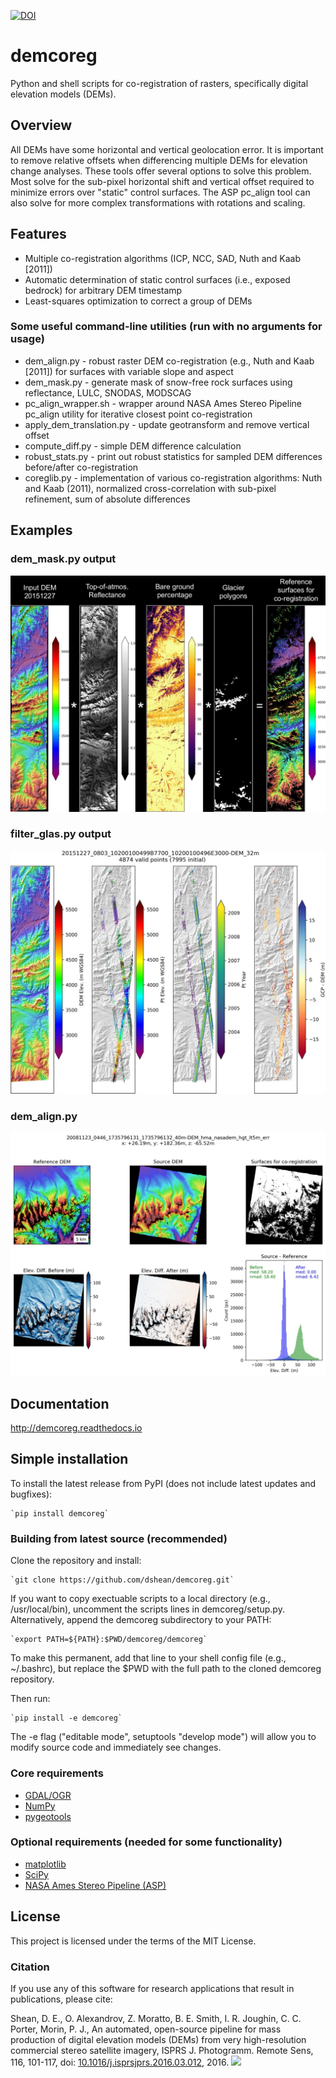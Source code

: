 

[![DOI](https://zenodo.org/badge/72886193.svg)](https://zenodo.org/badge/latestdoi/72886193)


# demcoreg
Python and shell scripts for co-registration of rasters, specifically digital elevation models (DEMs).

## Overview
All DEMs have some horizontal and vertical geolocation error.  It is important to remove relative offsets when differencing multiple DEMs for elevation change analyses.  These tools offer several options to solve this problem.  Most solve for the sub-pixel horizontal shift and vertical offset required to minimize errors over "static" control surfaces.  The ASP pc_align tool can also solve for more complex transformations with rotations and scaling. 

## Features
- Multiple co-registration algorithms (ICP, NCC, SAD, Nuth and Kaab [2011])
- Automatic determination of static control surfaces (i.e., exposed bedrock) for arbitrary DEM timestamp
- Least-squares optimization to correct a group of DEMs

### Some useful command-line utilities (run with no arguments for usage)
- dem_align.py - robust raster DEM co-registration (e.g., Nuth and Kaab [2011]) for surfaces with variable slope and aspect
- dem_mask.py - generate mask of snow-free rock surfaces using reflectance, LULC, SNODAS, MODSCAG
- pc_align_wrapper.sh - wrapper around NASA Ames Stereo Pipeline pc_align utility for iterative closest point co-registration 
- apply_dem_translation.py - update geotransform and remove vertical offset
- compute_diff.py - simple DEM difference calculation
- robust_stats.py - print out robust statistics for sampled DEM differences before/after co-registration
- coreglib.py - implementation of various co-registration algorithms: Nuth and Kaab (2011), normalized cross-correlation with sub-pixel refinement, sum of absolute differences

## Examples 

### dem_mask.py output
![Sample dem_mask](docs/dem_mask_example_sm.jpg)

### filter_glas.py output
![Sample filter_glas](docs/20151227_0803_10200100499B7700_10200100496E3000-DEM_32m_glas_sm.jpg)

### dem_align.py 
![Sample dem_align](docs/20081123_0446_1735796131_1735796132_40m-DEM_hma_nasadem_hgt_lt5m_err_nuth_x+26.19_y+182.36_z-65.52_align_sm.jpg)

## Documentation

http://demcoreg.readthedocs.io

## Simple installation

To install the latest release from PyPI (does not include latest updates and bugfixes):

    `pip install demcoreg`

### Building from latest source (recommended)

Clone the repository and install:

    `git clone https://github.com/dshean/demcoreg.git`

If you want to copy exectuable scripts to a local directory (e.g., /usr/local/bin), uncomment the scripts lines in demcoreg/setup.py.  Alternatively, append the demcoreg subdirectory to your PATH: 

    `export PATH=${PATH}:$PWD/demcoreg/demcoreg`

To make this permanent, add that line to your shell config file (e.g., ~/.bashrc), but replace the $PWD with the full path to the cloned demcoreg repository.

Then run:

    `pip install -e demcoreg`

The -e flag ("editable mode", setuptools "develop mode") will allow you to modify source code and immediately see changes.

### Core requirements 
- [GDAL/OGR](http://www.gdal.org/)
- [NumPy](http://www.numpy.org/)
- [pygeotools](https://github.com/dshean/pygeotools)

### Optional requirements (needed for some functionality) 
- [matplotlib](http://matplotlib.org/)
- [SciPy](https://www.scipy.org/)
- [NASA Ames Stereo Pipeline (ASP)](https://ti.arc.nasa.gov/tech/asr/intelligent-robotics/ngt/stereo/)

## License

This project is licensed under the terms of the MIT License.

### Citation

If you use any of this software for research applications that result in publications, please cite:

Shean, D. E., O. Alexandrov, Z. Moratto, B. E. Smith, I. R. Joughin, C. C. Porter, Morin, P. J., An automated, open-source pipeline for mass production of digital elevation models (DEMs) from very high-resolution commercial stereo satellite imagery, ISPRS J. Photogramm. Remote Sens, 116, 101-117, doi: [10.1016/j.isprsjprs.2016.03.012](https://doi.org/10.1016/j.isprsjprs.2016.03.012), 2016. [<img src="http://wwwimages.adobe.com/content/dam/acom/en/legal/images/badges/Adobe_PDF_file_icon_24x24.png">](docs/Sheanetal_2016_ISPRS.pdf)
